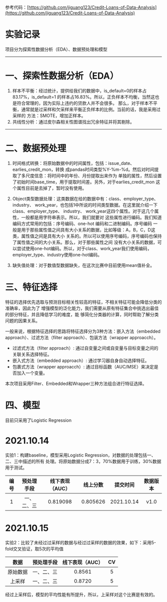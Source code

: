参考代码：[https://github.com/jiguang123/Credit-Loans-of-Data-Analysis](https://github.com/jiguang123/Credit-Loans-of-Data-Analysis)

# 实验记录

项目分为探索性数据分析（EDA）、数据预处理和模型
***

# 一、探索性数据分析（EDA）
1. 样本不平衡：经过统计，提供给我们的数据中，is_default=0的样本占83.17%，is_default=1
的样本占16.83%。所以，正负样本不均衡，当然这也是符合常理的，因为实际上违约的贷款人并不会很多。
那么，对于样本不平衡，通常就是过采样和欠采样来平衡正负样本的比例。当前的话，我是采用过采样的
方法：SMOTE，增加正样本。
2. 共线性分析：通过皮尔森相关性图谱找出冗余特征并将其剔除。
***

# 二、数据预处理

1. 时间格式转换：将原始数据中的时间属性，包括：issue_date、earlies_credit_mon，转换
成pandas时间类型%Y-%m-%d。然后对时间提取了多尺度信息：将时间中的年份、月份提取出来作为
单独的属性，然后设置了初始时间base_time，用于提取时间差。另外，对于earlies_credit_mon
这个属性目前是去掉了，暂时没有使用。

2. Object类型数据处理：这类数据在给的数据中有：class、employer_type、industry、
work_year，也包括1中所说的时间类型数据。在这里就介绍一下class、employer_type、
industry、 work_year这四个属性。对于这几个属性，一般都是用字符串表示。所以，我们就要对
这些属性进行编码。我们知道编码方式常用的包括：序号编码、one-hot 编码和二进制编码。序号编码
一般是用于那些属性值之间具有大小关系的数据，比如等级：A，B，C，D这类，属性值之间是具有大小 
关系的。所以可以使用序号编码，序号编码也保持了属性值之间的大小关系。那么，对于那些属性之间
没有大小关系的数据，可以尝试使用one-hot编码。所以，对于class、work_year我们使用编码，
employer_type、industry使用one-hot编码。
3. 缺失值处理：对于数值型数据缺失，在这次比赛中目前使用mean值补全。


# 三、特征选择
特征的选择优先选取与预测目标相关性较高的特征，不相关特征可能会降低分类的准确率，因此为了
增强模型的泛化能力，我们需要从原有特征集合中挑选出最佳的部分特征，并且降低学习的难度，能
够简化分类器的计算，同时帮助了解分类问题的因果关系。

一般来说，根据特征选择的思路将特征选择分为3种方法：嵌入方法（embedded approach）、过滤方法（filter approach）、包装方法（wrapper approacch）。

* 过滤式方法（filter approach）: 通过自变量之间或自变量与目标变量之间的关联关系选择特征。
* 嵌入式方法（embedded approach）: 通过学习器自身自动选择特征。
* 包裹式方法（wrapper approacch）: 通过目标函数（AUC/MSE）来决定是否加入一个变量。


本次项目采用Filter、Embedded和Wrapper三种方法组合进行特征选择。


# 四、模型
目前只采用了Logistic Regression


# 2021.10.14
实验1：构建baseline，模型采用Logistic Regression，对数据的处理包括一、二、三中描述的所有
处理。将原始数据分成7：3，70%数据用于训练，30%数据用于测试。

| 编号 | 预处理手段 | 线下表现（AUC） | 线上分数 | 提交时间 | 数据版本 |
| :---: | :----: | :-------: | :----: | :----: | :----: |
|   1  | 一、二、三 | 0.819098 | 0.805626 | 2021.10.14 | v1.0 |

# 2021.10.15
实验2：比较了未经过过采样的数据与经过过采样的数据的效果，如下：采用5-fold交叉验证，取5次的平均值

| 数据 | 预处理手段 | 线下表现（AUC） | CV |
| :---: | :----: | :-------: | :----: |
|   原始数据  | 一、二、三 | 0.8561 | 5 |
|   上采样  | 一、二、三 | 0.8720 | 5 |

经过上采样后，模型的平均性能有所提升，所以，上采样对这个比赛是有效的。